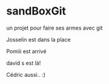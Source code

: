 ﻿# sandBoxGit
un projet pour faire ses armes avec git

Josselin est dans la place

Pomiii est arrivé


david s est là!

Cédric aussi.. :)
